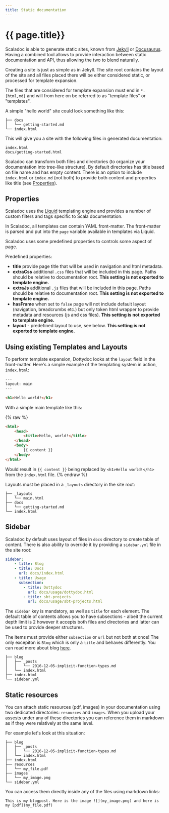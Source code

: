 ```yaml
---
title: Static documentation
---
```


# {{ page.title}}

Scaladoc is able to generate static sites, known from [Jekyll](http://jekyllrb.com/) or [Docusaurus](https://docusaurus.io/).
Having a combined tool allows to provide interaction between static documentation and API, thus allowing the two to blend naturally.

Creating a site is just as simple as in Jekyll. The site root contains the
layout of the site and all files placed there will be either considered static,
or processed for template expansion.

The files that are considered for template expansion must end in `*.{html,md}`
and will from here on be referred to as "template files" or "templates".

A simple "hello world" site could look something like this:

```
├── docs
│   └── getting-started.md
└── index.html
```

This will give you a site with the following files in generated documentation:

```
index.html
docs/getting-started.html
```

Scaladoc can transform both files and directories (to organize your documentation into tree-like structure). By default directories has title based on file name and has empty content. There is an option to include `index.html` or `index.md` (not both) to provide both content and properties like title (see [Properties](#properties)).

## Properties

Scaladoc uses the [Liquid](https://shopify.github.io/liquid/) templating engine
and provides a number of custom filters and tags specific to Scala
documentation.

In Scaladoc, all templates can contain YAML front-matter. The front-matter
is parsed and put into the `page` variable available in templates via Liquid.

Scaladoc uses some predefined properties to controls some aspect of page.

Predefined properties:

 - **title** provide page title that will be used in navigation and html metadata.
 - **extraCss** additional `.css` files that will be included in this page. Paths should be relative to documentation root. **This setting is not exported to template engine.**
 - **extraJs** additional `.js` files that will be included in this page. Paths should be relative to documentation root. **This setting is not exported to template engine.**
 - **hasFrame** when set to `false` page will not include default layout (navigation, breadcrumbs etc.) but only token html wrapper to provide metadata and resources (js and css files). **This setting is not exported to template engine.**
- **layout** - predefined layout to use, see below. **This setting is not exported to template engine.**


## Using existing Templates and Layouts

To perform template expansion, Dottydoc looks at the `layout` field in the front-matter.
Here's a simple example of the templating system in action, `index.html`:

```html
---
layout: main
---

<h1>Hello world!</h1>
```

With a simple main template like this:

{% raw %}
```html
<html>
    <head>
        <title>Hello, world!</title>
    </head>
    <body>
        {{ content }}
    </body>
</html>
```

Would result in `{{ content }}` being replaced by `<h1>Hello world!</h1>` from
the `index.html` file.
{% endraw %}

Layouts must be placed in a `_layouts` directory in the site root:

```
├── _layouts
│   └── main.html
├── docs
│   └── getting-started.md
└── index.html
```

## Sidebar

Scaladoc by default uses layout of files in `docs` directory to create table of content. There is also ability to override it by providing a `sidebar.yml` file in the site root:

```yaml
sidebar:
    - title: Blog
    - title: Docs
      url: docs/index.html
    - title: Usage
      subsection:
        - title: Dottydoc
          url: docs/usage/dottydoc.html
        - title: sbt-projects
          url: docs/usage/sbt-projects.html
```

The `sidebar` key is mandatory, as well as `title` for each element. The
default table of contents allows you to have subsections - albeit the current
depth limit is 2 however it accepts both files and directories and latter can be used to provide deeper structures.

The items must provide either `subsection` or `url` but not both at once!
The only excepiton is `Blog` which is only a `title` and behaves differently.
You can read more about blog [here](blog.md).

```
├── blog
│   ├── _posts
│   │   └── 2016-12-05-implicit-function-types.md
│   └── index.html
├── index.html
└── sidebar.yml
```

## Static resources

You can attach static resources (pdf, images) in your documentation using two dedicated directories:
`resources` and `images`. When you upload your assests under any of these directories you can reference them in markdown
as if they were relatively at the same level.

For example let's look at this situation:

```
├── blog
│   ├── _posts
│   │   └── 2016-12-05-implicit-function-types.md
│   └── index.html
├── index.html
├── resources
│   └── my_file.pdf
├── images
│   └── my_image.png
└── sidebar.yml

```

You can access them directly inside any of the files using markdown links:

```
This is my blogpost. Here is the image ![](my_image.png) and here is my [pdf](my_file.pdf)
```
